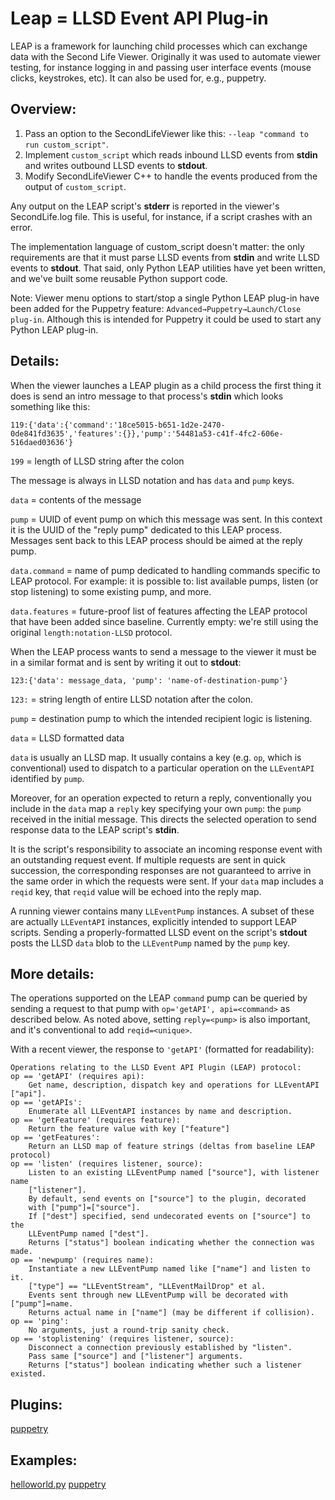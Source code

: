 # Leap = LLSD Event API Plug-in
LEAP is a framework for launching child processes which can exchange data with the Second Life Viewer.
Originally it was used to automate viewer testing, for instance logging in and passing user interface events (mouse clicks, keystrokes, etc). It can also be used for, e.g., puppetry.

## Overview:
1. Pass an option to the SecondLifeViewer like this: `--leap "command to run custom_script"`.
2. Implement `custom_script` which reads inbound LLSD events from **stdin** and writes outbound LLSD events to **stdout**.
3. Modify SecondLifeViewer C++ to handle the events produced from the output of `custom_script`.

Any output on the LEAP script's **stderr** is reported in the viewer's
SecondLife.log file. This is useful, for instance, if a script crashes with an
error.

The implementation language of custom_script doesn't matter: the only
requirements are that it must parse LLSD events from **stdin** and write LLSD
events to **stdout**. That said, only Python LEAP utilities have yet been
written, and we've built some reusable Python support code.

Note: Viewer menu options to start/stop a single Python LEAP plug-in have been added
for the Puppetry feature: `Advanced→Puppetry→Launch/Close plug-in`.
Although this is intended for Puppetry it could be used to start any Python LEAP plug-in.

## Details:
When the viewer launches a LEAP plugin as a child process the first thing it does is send
an intro message to that process's **stdin** which looks something like this:
```
119:{'data':{'command':'18ce5015-b651-1d2e-2470-0de841fd3635','features':{}},'pump':'54481a53-c41f-4fc2-606e-516daed03636'}
```
`199` = length of LLSD string after the colon

The message is always in LLSD notation and has `data` and `pump` keys.

`data` = contents of the message

`pump` = UUID of event pump on which this message was sent.  In this context it is the UUID of the "reply pump" dedicated to this LEAP process.
Messages sent back to this LEAP process should be aimed at the reply pump.

`data.command` = name of pump dedicated to handling commands specific to LEAP protocol.
For example: it is possible to: list available pumps, listen (or stop listening) to some existing pump, and more.

`data.features` = future-proof list of features affecting the LEAP protocol that have been added since baseline. Currently empty: we're still using the original `length:notation-LLSD` protocol.

When the LEAP process wants to send a message to the viewer it must be in a similar format and is sent by writing it out to **stdout**:
```
123:{'data': message_data, 'pump': 'name-of-destination-pump'}
```
`123:` = string length of entire LLSD notation after the colon.

`pump` = destination pump to which the intended recipient logic is listening.

`data` = LLSD formatted data

`data` is usually an LLSD map. It usually contains a key (e.g. `op`, which is
conventional) used to dispatch to a particular operation on the `LLEventAPI`
identified by `pump`.

Moreover, for an operation expected to return a reply, conventionally you
include in the `data` map a `reply` key specifying your own `pump`: the `pump`
received in the initial message. This directs the selected operation to send
response data to the LEAP script's **stdin**.

It is the script's responsibility to associate an incoming response event with
an outstanding request event. If multiple requests are sent in quick
succession, the corresponding responses are not guaranteed to arrive in the
same order in which the requests were sent. If your `data` map includes a
`reqid` key, that `reqid` value will be echoed into the reply map.

A running viewer contains many `LLEventPump` instances. A subset of these are
actually `LLEventAPI` instances, explicitly intended to support LEAP scripts.
Sending a properly-formatted LLSD event on the script's **stdout** posts the
LLSD `data` blob to the `LLEventPump` named by the `pump` key.

## More details:

The operations supported on the LEAP `command` pump can be queried by sending
a request to that pump with `op='getAPI', api=<command>` as described below.
As noted above, setting `reply=<pump>` is also important, and it's
conventional to add `reqid=<unique>`.

With a recent viewer, the response to `'getAPI'` (formatted for readability):

    Operations relating to the LLSD Event API Plugin (LEAP) protocol:
    op == 'getAPI' (requires api):
        Get name, description, dispatch key and operations for LLEventAPI ["api"].
    op == 'getAPIs':
        Enumerate all LLEventAPI instances by name and description.
    op == 'getFeature' (requires feature):
        Return the feature value with key ["feature"]
    op == 'getFeatures':
        Return an LLSD map of feature strings (deltas from baseline LEAP protocol)
    op == 'listen' (requires listener, source):
        Listen to an existing LLEventPump named ["source"], with listener name
        ["listener"].
        By default, send events on ["source"] to the plugin, decorated
        with ["pump"]=["source"].
        If ["dest"] specified, send undecorated events on ["source"] to the
        LLEventPump named ["dest"].
        Returns ["status"] boolean indicating whether the connection was made.
    op == 'newpump' (requires name):
        Instantiate a new LLEventPump named like ["name"] and listen to it.
        ["type"] == "LLEventStream", "LLEventMailDrop" et al.
        Events sent through new LLEventPump will be decorated with ["pump"]=name.
        Returns actual name in ["name"] (may be different if collision).
    op == 'ping':
        No arguments, just a round-trip sanity check.
    op == 'stoplistening' (requires listener, source):
        Disconnect a connection previously established by "listen".
        Pass same ["source"] and ["listener"] arguments.
        Returns ["status"] boolean indicating whether such a listener existed.

## Plugins:
[puppetry](puppetry/README.md)

## Examples:
[helloworld.py](leap/examples/)
[puppetry](puppetry/examples/)
